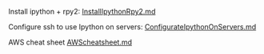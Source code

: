 Install ipython + rpy2: [InstallIpythonRpy2.md](./InstallIpythonRpy2.md)

Configure ssh to use Ipython on servers: [ConfigurateIpythonOnServers.md](./ConfigurateIpythonOnServers.md)

AWS cheat sheet [AWScheatsheet.md](./AWScheatsheet.md)
